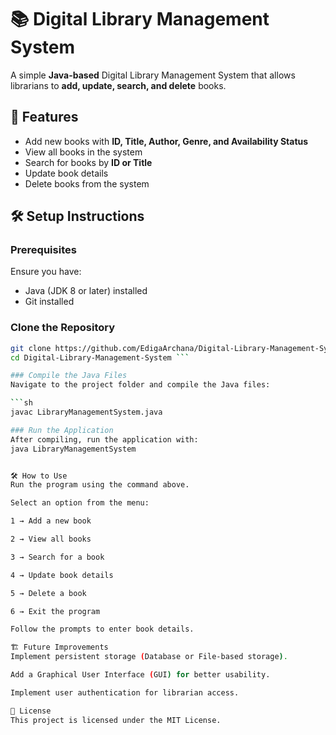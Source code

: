 

# 📚 Digital Library Management System  

A simple **Java-based** Digital Library Management System that allows librarians to **add, update, search, and delete** books.  

## 🚀 Features  
- Add new books with **ID, Title, Author, Genre, and Availability Status**  
- View all books in the system  
- Search for books by **ID or Title**  
- Update book details  
- Delete books from the system  

## 🛠 Setup Instructions  

### Prerequisites  
Ensure you have:  
- Java (JDK 8 or later) installed  
- Git installed  

### Clone the Repository  
```sh
git clone https://github.com/EdigaArchana/Digital-Library-Management-System.git
cd Digital-Library-Management-System ```

### Compile the Java Files  
Navigate to the project folder and compile the Java files:  

```sh
javac LibraryManagementSystem.java

### Run the Application
After compiling, run the application with:
java LibraryManagementSystem


🛠 How to Use
Run the program using the command above.

Select an option from the menu:

1 → Add a new book

2 → View all books

3 → Search for a book

4 → Update book details

5 → Delete a book

6 → Exit the program

Follow the prompts to enter book details.

🏗 Future Improvements
Implement persistent storage (Database or File-based storage).

Add a Graphical User Interface (GUI) for better usability.

Implement user authentication for librarian access.

📄 License
This project is licensed under the MIT License.
